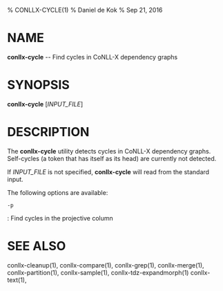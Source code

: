 % CONLLX-CYCLE(1)
% Daniel de Kok
% Sep 21, 2016

NAME
====

**conllx-cycle** -- Find cycles in CoNLL-X dependency graphs

SYNOPSIS
========

**conllx-cycle** [*INPUT_FILE*]

DESCRIPTION
===========

The **conllx-cycle** utility detects cycles in CoNLL-X dependency graphs.
Self-cycles (a token that has itself as its head) are currently not
detected.

If *INPUT_FILE* is not specified, **conllx-cycle** will read from the
standard input.

The following options are available:

`-p`

:    Find cycles in the projective column

SEE ALSO
========

conllx-cleanup(1),
conllx-compare(1),
conllx-grep(1),
conllx-merge(1),
conllx-partition(1),
conllx-sample(1),
conllx-tdz-expandmorph(1)
conllx-text(1),
